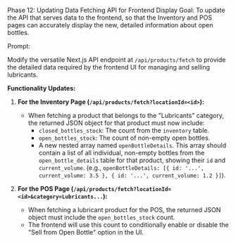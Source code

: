 Phase 12: Updating Data Fetching API for Frontend Display
Goal: To update the API that serves data to the frontend, so that the Inventory and POS pages can accurately display the new, detailed information about open bottles.

Prompt:

Modify the versatile Next.js API endpoint at `/api/products/fetch` to provide the detailed data required by the frontend UI for managing and selling lubricants.

**Functionality Updates:**

1.  **For the Inventory Page (`/api/products/fetch?locationId=<id>`):**
    * When fetching a product that belongs to the "Lubricants" category, the returned JSON object for that product must now include:
        * `closed_bottles_stock`: The count from the `inventory` table.
        * `open_bottles_stock`: The count of non-empty open bottles.
        * A new nested array named `openBottleDetails`. This array should contain a list of all individual, non-empty bottles from the `open_bottle_details` table for that product, showing their `id` and `current_volume`. (e.g., `openBottleDetails: [{ id: '...', current_volume: 3.5 }, { id: '...', current_volume: 1.2 }]`).

2.  **For the POS Page (`/api/products/fetch?locationId=<id>&category=Lubricants...`):**
    * When fetching a lubricant product for the POS, the returned JSON object must include the `open_bottles_stock` count.
    * The frontend will use this count to conditionally enable or disable the "Sell from Open Bottle" option in the UI.